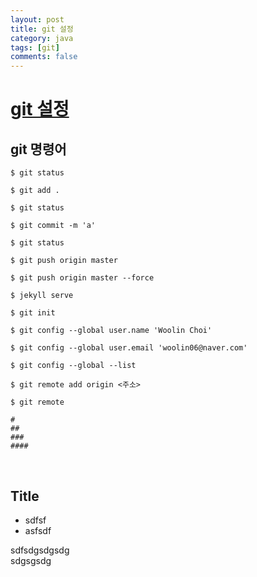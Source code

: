 ```yaml
---
layout: post
title: git 설정
category: java
tags: [git]
comments: false
---
```


# [git 설정]()

## git 명령어

~~~shell
$ git status

$ git add .

$ git status

$ git commit -m 'a'

$ git status

$ git push origin master

$ git push origin master --force

$ jekyll serve
~~~

~~~shell
$ git init

$ git config --global user.name 'Woolin Choi'

$ git config --global user.email 'woolin06@naver.com'

$ git config --global --list

$ git remote add origin <주소>

$ git remote 
~~~

~~~
#
##
###
####
~~~
<br>

## Title 
- sdfsf
- asfsdf

sdfsdgsdgsdg<br>
sdgsgsdg